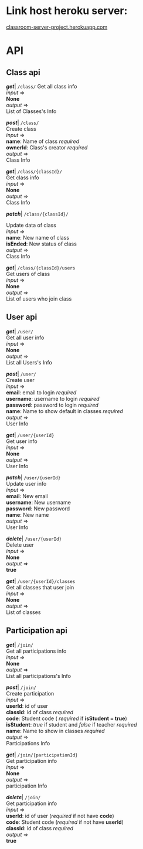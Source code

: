 # Link host heroku server:
[classroom-server-project.herokuapp.com](https://classroom-server-project.herokuapp.com/)

# API
## Class api

***get***|  ```/class/``` 
Get all class info  
*input* =>  
**None**  
*output* =>  
List of Classes's Info  
  
***post***|  ```/class/```  
Create class  
*input* =>   
**name**: Name of class *required*  
**ownerId**: Class's creator *required*  
*output* =>   
Class Info  
  
***get***|  ```/class/{classId}/```  
Get class info  
*input* =>   
**None**  
*output* =>   
Class Info  

***patch***|  ```/class/{classId}/```

Update data of class  
*input* =>   
**name**: New name of class  
**isEnded**: New status of class  
*output* =>   
Class Info  
  
***get***|  ```/class/{classId}/users```  
Get users of class  
*input* =>   
**None**  
*output* =>   
List of users who join class  
  
## User api
  
***get***|  ```/user/```  
Get all user info  
*input* =>   
**None**  
*output* =>   
List all Users's Info  
  
***post***|  ```/user/```  
Create user  
*input* =>   
**email**: email to login *required*  
**username**: username to login *required*  
**password**: password to login *required*  
**name**: Name to show default in classes *required*  
*output* =>   
User Info  
  
***get***|  ```/user/{userId}```  
Get user info  
*input* =>   
**None**  
*output* =>   
User Info  
  
***patch***|  ```/user/{userId}```  
Update user info  
*input* =>   
**email**: New email  
**username**: New username  
**password**: New password  
**name**: New name  
*output* =>   
User Info  
  
***delete***|  ```/user/{userId}```  
Delete user  
*input* =>   
**None**  
*output* =>   
**true**  
  
***get***|  ```/user/{userId}/classes```  
Get all classes that user join  
*input* =>   
**None**  
*output* =>   
List of classes  
  
## Participation api  
  
***get***|  ```/join/```  
Get all participations info  
*input* =>   
**None**  
*output* =>   
List all participations's Info  
  
***post***|  ```/join/```  
Create participation  
*input* =>   
**userId**: id of user  
**classId**: id of class *required*  
**code**: Student code ( *required* if **isStudent = true**)  
**isStudent**: *true* if student and *false* if teacher  *required*  
**name**: Name to show in classes *required*  
*output* =>   
Participations Info  
  
***get***|  ```/join/{participationId}```  
Get participation info  
*input* =>   
**None**  
*output* =>   
participation Info  
  
***delete***|  ```/join/```  
Get participation info  
*input* =>   
**userId**: id of user (*required* if not have **code**)  
**code**: Student code (*required* if not have **userId**)  
**classId**: id of class *required*  
*output* =>   
**true**  
